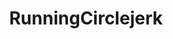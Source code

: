 ---
title: RunningCirclejerk
crosslinks:
- running
- AdvancedRunning
- crossfit
- SubredditSimulator
- CAHbot
- REEEEEE
- funny
- barefoot
- iamverybadass
- linuxmasterrace
- london
- DotA2
- justneckbeardthings
- news
- adventuretime
- xxfitness
- IAmA
- Documentaries
- WTFWikiHow
- bestof
---